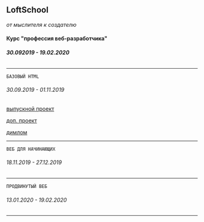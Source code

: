 ## LoftSchool

*от мыслителя к создателю*


#### Курс "профессия веб-разработчика"
###### **30.092019 - 19.02.2020**
___

    БАЗОВЫЙ HTML 
###### *30.09.2019 - 01.11.2019*
[выпускной проект](https://denis-str.github.io/LoftSchool/base/index.html)

[доп. проект](https://denis-str.github.io/LoftSchool/airplanet/main.html)

[димлом](https://loftschool.com/diploma/VB1562312794/ru/pdf)

___


    ВЕБ ДЛЯ НАЧИНАЮЩИХ
###### *18.11.2019 - 27.12.2019*

___

    ПРОДВИНУТЫЙ ВЕБ
###### *13.01.2020 - 19.02.2020*

___